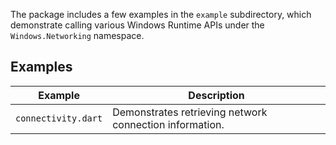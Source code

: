 The package includes a few examples in the `example` subdirectory, which
demonstrate calling various Windows Runtime APIs under the `Windows.Networking`
namespace.

## Examples

| Example             | Description                                             |
| ------------------- | ------------------------------------------------------- |
| `connectivity.dart` | Demonstrates retrieving network connection information. |
